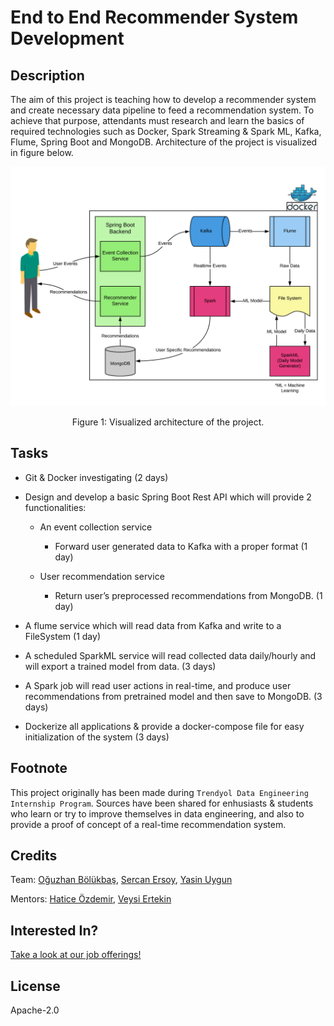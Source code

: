 # End to End Recommender System Development

## Description

The aim of this project is teaching how to develop a recommender system and create necessary data pipeline to feed a recommendation system. To achieve that purpose, attendants must research and learn the basics of required technologies such as Docker, Spark Streaming & Spark ML, Kafka, Flume, Spring Boot and MongoDB. Architecture of the project is visualized in figure below.

![System Overview](./images/architecture.png)
<p align="center">
	Figure 1: Visualized architecture of the project.
</p>

## Tasks

* Git & Docker investigating (2 days)

* Design and develop a basic Spring Boot Rest API which will provide 2 functionalities:

	* An event collection service

		* Forward user generated data to Kafka with a proper format (1 day)

	* User recommendation service

		* Return user’s preprocessed recommendations from MongoDB. (1 day)

* A flume service which will read data from Kafka and write to a FileSystem (1 day)

* A scheduled SparkML service will read collected data daily/hourly and will export a trained model from data. (3 days)

* A Spark job will read user actions in real-time, and produce user recommendations from pretrained model and then save to MongoDB. (3 days)

* Dockerize all applications & provide a docker-compose file for easy initialization of the system (3 days)

## Footnote

This project originally has been made during `Trendyol Data Engineering Internship Program`. Sources have been shared for enhusiasts & students who learn or try to improve themselves in data engineering, and also to provide a proof of concept of a real-time recommendation system.

## Credits

Team: [Oğuzhan Bölükbaş](https://github.com/oguzhan-bolukbas), [Sercan Ersoy](https://github.com/sercanersoy), [Yasin Uygun](https://github.com/yasinuygun)

Mentors: [Hatice Özdemir](https://github.com/ozdemirhat), [Veysi Ertekin](https://github.com/veysiertekin)

## Interested In?

[Take a look at our job offerings!](https://jobs.lever.co/trendyol)

## License

Apache-2.0

